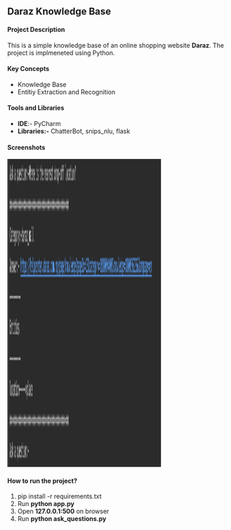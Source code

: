 ## Daraz Knowledge Base

#### Project Description
This is a simple knowledge base of an online shopping website **Daraz**. The project is implmeneted using Python.

#### Key Concepts
* Knowledge Base
* Entitiy Extraction and Recognition

#### Tools and Libraries
* **IDE**:- PyCharm
* **Libraries:-** ChatterBot, snips_nlu, flask

#### Screenshots

<img src="https://github.com/Scorpi35/daraz_knowledge_base/blob/main/ScreenShots/output.png" width="350" height="700" />

#### How to run the project?

1. pip install -r requirements.txt
2. Run **python app.py**
3. Open **127.0.0.1:500** on browser
4. Run **python ask_questions.py** 


